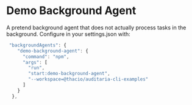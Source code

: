# Demo Background Agent

A pretend background agent that does not actually process tasks in the background. Configure in your settings.json with:

```javascript
 "backgroundAgents": {
    "demo-background-agent": {
      "command": "npm",
      "args": [
        "run",
        "start:demo-background-agent",
        "--workspace=@thacio/auditaria-cli-examples"
      ]
    }
  },
```

